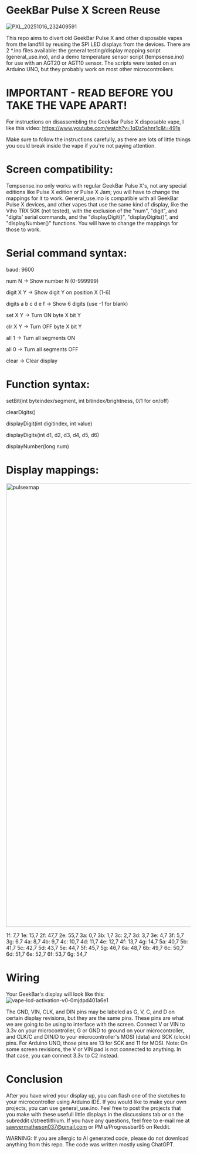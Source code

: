 # GeekBar Pulse X Screen Reuse

![PXL_20251016_232409591](https://github.com/user-attachments/assets/f5fbc51c-dfc7-4388-912e-b49b4bb5c5c0)

This repo aims to divert old GeekBar Pulse X and other disposable vapes from the landfill by reusing the SPI LED displays from the devices. There are 2 *.ino files available: the general testing/display mapping script (general_use.ino), and a demo temperature sensor script (tempsense.ino) for use with an AGT20 or AGT10 sensor. The scripts were tested on an Arduino UNO, but they probably work on most other microcontrollers.

# IMPORTANT - READ BEFORE YOU TAKE THE VAPE APART!

For instructions on disassembling the GeekBar Pulse X disposable vape, I like this video: https://www.youtube.com/watch?v=1qDz5shnr1c&t=491s

Make sure to follow the instructions carefully, as there are lots of little things you could break inside the vape if you're not paying attention. 

# Screen compatibility:
Tempsense.ino only works with regular GeekBar Pulse X's, not any special editions like Pulse X edition or Pulse X Jam; you will have to change the mappings for it to work.
General_use.ino is compatible with all GeekBar Pulse X devices, and other vapes that use the same kind of display, like the Viho TRX 50K (not tested), with the exclusion of the "num", "digit", and "digits' serial commands, and the "displayDigit()", "displayDigits()", and "displayNumber()" functions. You will have to change the mappings for those to work.

# Serial command syntax:

baud: 9600

num N           -> Show number N (0-999999)

digit X Y       -> Show digit Y on position X (1-6)

digits a b c d e f -> Show 6 digits (use -1 for blank)

set X Y         -> Turn ON byte X bit Y

clr X Y         -> Turn OFF byte X bit Y

all 1           -> Turn all segments ON

all 0           -> Turn all segments OFF

clear           -> Clear display

# Function syntax:

setBit(int byteindex/segment, int bitindex/brightness, 0/1 for on/off)

clearDigits()

displayDigit(int digitindex, int value)

displayDigits(int d1, d2, d3, d4, d5, d6)

displayNumber(long num)

# Display mappings:

<img width="1536" height="1207" alt="pulsexmap" src="https://github.com/user-attachments/assets/ede244f0-5974-4609-8014-b0dea0dcc0de" />

1f: 7,7 1e: 15,7 2f: 47,7 2e: 55,7 3a: 0,7 3b: 1,7 3c: 2,7 3d: 3,7 3e: 4,7 3f: 5,7 3g: 6.7 4a: 8,7 4b: 9,7 4c: 10,7 4d: 11,7 4e: 12,7 4f: 13,7 4g: 14,7 5a: 40,7 5b: 41,7 5c: 42,7 5d: 43,7 5e: 44,7 5f: 45,7 5g: 46,7 6a: 48,7 6b: 49,7 6c: 50,7 6d: 51,7 6e: 52,7 6f: 53,7 6g: 54,7

# Wiring

Your GeekBar's display will look like this:
![vape-lcd-activation-v0-0mjdpd401a6e1](https://github.com/user-attachments/assets/37f14938-234e-4121-a5ae-5f791790619f)

The GND, VIN, CLK, and DIN pins may be labeled as G, V, C, and D on certain display revisions, but they are the same pins. These pins are what we are going to be using to interface with the screen. Connect V or VIN to 3.3v on your microcontroller, G or GND to ground on your microcontroller, and CLK/C and DIN/D to your microcontroller's MOSI (data) and SCK (clock) pins. For Arduino UNO, those pins are 13 for SCK and 11 for MOSI.
Note: On some screen revisions, the V or VIN pad is not connected to anything. In that case, you can connect 3.3v to C2 instead.

# Conclusion

After you have wired your display up, you can flash one of the sketches to your microcontroller using Arduino IDE. If you would like to make your own projects, you can use general_use.ino. Feel free to post the projects that you make with these usefull little displays in the discussions tab or on the subreddit r/streetlithium. If you have any questions, feel free to e-mail me at sawyermatheson037@gmail.com or PM u/Progressbar95 on Reddit.

WARNING: If you are allergic to AI generated code, please do not download anything from this repo. The code was written mostly using ChatGPT.
